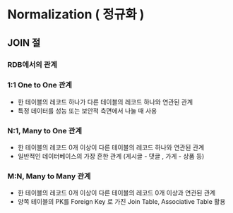 # Normalization ( 정규화 )

## JOIN 절

### RDB에서의 관계

### 1:1 One to One 관계
- 한 테이블의 레코드 하나가 다른 테이블의 레코드 하나와 연관된 관계
- 특정 데이터를 성능 또는 보안적 측면에서 나눌 때 사용

### N:1, Many to One 관계
- 한 테이블의 레코드 0개 이상이 다른 테이블의 레코드 하나와 연관된 관계
- 일반적인 데이터베이스의 가장 흔한 관계 (게시글 - 댓글 , 가게 - 상품 등)

### M:N, Many to Many 관계
- 한 테이블의 레코드 0개 이상이 다른 테이블의 레코드 0개 이상과 연관된 관계
- 양쪽 테이블의 PK를 Foreign Key 로 가진 Join Table, Associative Table 활용

